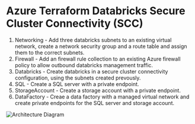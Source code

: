 # Azure Terraform Databricks Secure Cluster Connectivity (SCC)

1. Networking - Add three databricks subnets to an existing virtual network, create a network security group and a route table and assign them to the correct subnets.
2. Firewall - Add an firewall rule collection to an existing Azure firewall policy to allow outbound databricks management traffic.
3. Databricks - Create databricks in a secure cluster connectivity configuration, using the subnets created prevously.
4. SQL - Create a SQL server with a private endpoint.
5. StorageAccount - Create a storage account with a private endpoint.
6. DataFactory - Creae a data factory with a managed virtual network and create private endpoints for the SQL server and storage account.

![Architecture Diagram]([https://your-copied-image-address](https://github.com/simonhutson/Azure-Terraform-DatabricksSecureClusterConnectivity/blob/main/Architecture%20Diagram.jpg))
